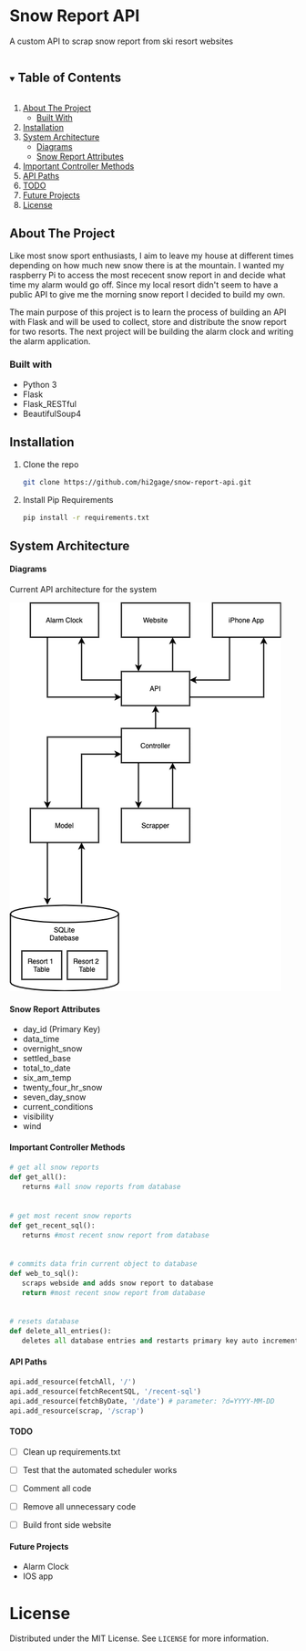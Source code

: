 # Snow Report API
A custom API to scrap snow report from ski resort websites

<details open="open">
  <summary><h2 style="display: inline-block">Table of Contents</h2></summary>
  <ol>
    <li>
      <a href="#about-the-project">About The Project</a>
      <ul>
        <li><a href="#built-with">Built With</a></li>
      </ul>
    </li>
    <li><a href="#Installation">Installation</a></li>
    <li>
        <a href="#System-Architecture">System Architecture</a>
            <ul>
                <li><a href="#Diagrams">Diagrams</a></li>
                <li><a href="#Snow-Report-Attributes">Snow Report Attributes</a></li>
            </ul>
    </li>
    <li><a href="#Important-Controller-Methods">Important Controller Methods</a></li>
    <li><a href="#API-Paths">API Paths</a></li>
    <li><a href="#TODO">TODO</a></li>
    <li><a href="#Future-Projects">Future Projects</a></li>
    <li><a href="#License">License</a></li>
  </ol>
</details>


## About The Project
Like most snow sport enthusiasts, I aim to leave my house at different times depending on how much new snow there is at the mountain.
I wanted my raspberry Pi to access the most rececent snow report in and decide what time my alarm would go off. Since my local resort didn't seem to have a public API to give me the morning snow report I decided to build my own.

The main purpose of this project is to learn the process of building an API with Flask and will be used to collect, store and distribute the snow report for two resorts. The next project will be building the alarm clock and writing the alarm application. 


### Built with
* Python 3
* Flask
* Flask_RESTful
* BeautifulSoup4


## Installation
1. Clone the repo
   ```bash
   git clone https://github.com/hi2gage/snow-report-api.git
   ```
2. Install Pip Requirements
   ```bash
   pip install -r requirements.txt
   ```

## System Architecture

#### Diagrams
Current API architecture for the system

![System Diagram](https://github.com/hi2gage/snow-report-api/blob/main/diagrams/main-layout.png)


#### Snow Report Attributes
* day_id (Primary Key)
* data_time
* overnight_snow 
* settled_base 
* total_to_date 
* six_am_temp 
* twenty_four_hr_snow 
* seven_day_snow 
* current_conditions 
* visibility 
* wind 


#### Important Controller Methods
```python
# get all snow reports
def get_all():
   returns #all snow reports from database


# get most recent snow reports
def get_recent_sql():
   returns #most recent snow report from database


# commits data frin current object to database
def web_to_sql():
   scraps webside and adds snow report to database
   return #most recent snow report from database


# resets database
def delete_all_entries():
   deletes all database entries and restarts primary key auto increments
```


#### API Paths
```python
api.add_resource(fetchAll, '/')
api.add_resource(fetchRecentSQL, '/recent-sql')
api.add_resource(fetchByDate, '/date') # parameter: ?d=YYYY-MM-DD 
api.add_resource(scrap, '/scrap')
```


#### TODO
- [ ] Clean up requirements.txt
- [ ] Test that the automated scheduler works
- [ ] Comment all code
- [ ] Remove all unnecessary code
- [ ] Build front side website


#### Future Projects
* Alarm Clock
* IOS app


# License
Distributed under the MIT License. See `LICENSE` for more information.



